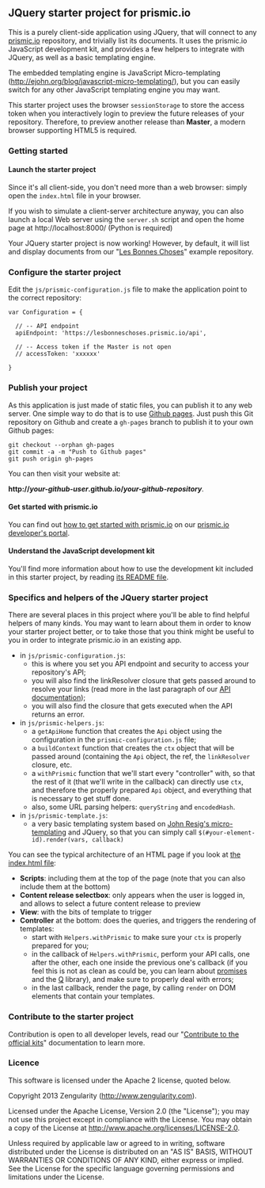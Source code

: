## JQuery starter project for prismic.io

This is a purely client-side application using JQuery, that will connect to any [prismic.io](https://prismic.io) repository, and trivially list its documents. It uses the prismic.io JavaScript development kit, and provides a few helpers to integrate with JQuery, as well as a basic templating engine.

The embedded templating engine is JavaScript Micro-templating (http://ejohn.org/blog/javascript-micro-templating/), but you can easily switch for any other JavaScript templating engine you may want.

This starter project uses the browser `sessionStorage` to store the access token when you interactively login to preview the future releases of your repository. Therefore, to preview another release than **Master**, a modern browser supporting HTML5 is required.

### Getting started

#### Launch the starter project

Since it's all client-side, you don't need more than a web browser: simply open the `index.html` file in your browser.

If you wish to simulate a client-server architecture anyway, you can also launch a local Web server using the `server.sh` script and open the home page at http://localhost:8000/ (Python is required)

Your JQuery starter project is now working! However, by default, it will list and display documents from our "[Les Bonnes Choses](http://lesbonneschoses.prismic.me)" example repository.

### Configure the starter project

Edit the `js/prismic-configuration.js` file to make the application point to the correct repository:

```
var Configuration = {

  // -- API endpoint
  apiEndpoint: 'https://lesbonneschoses.prismic.io/api',

  // -- Access token if the Master is not open
  // accessToken: 'xxxxxx'
  
}
```

### Publish your project

As this application is just made of static files, you can publish it to any web server. One simple way to do that is to use [Github pages](http://pages.github.com/). Just push this Git repository on Github and create a `gh-pages` branch to publish it to your own Github pages:

```
git checkout --orphan gh-pages
git commit -a -m "Push to Github pages"
git push origin gh-pages
```

You can then visit your website at:

**http://_your-github-user_.github.io/_your-github-repository_**.


#### Get started with prismic.io

You can find out [how to get started with prismic.io](https://developers.prismic.io/documentation/UjBaQsuvzdIHvE4D/getting-started) on our [prismic.io developer's portal](https://developers.prismic.io/).

#### Understand the JavaScript development kit

You'll find more information about how to use the development kit included in this starter project, by reading [its README file](https://github.com/prismicio/javascript-kit/blob/master/README.md).

### Specifics and helpers of the JQuery starter project

There are several places in this project where you'll be able to find helpful helpers of many kinds. You may want to learn about them in order to know your starter project better, or to take those that you think might be useful to you in order to integrate prismic.io in an existing app.

 * in `js/prismic-configuration.js`:
   * this is where you set you API endpoint and security to access your repository's API;
   * you will also find the linkResolver closure that gets passed around to resolve your links (read more in the last paragraph of our [API documentation](https://developers.prismic.io/documentation/UjBe8bGIJ3EKtgBZ/api-documentation));
   * you will also find the closure that gets executed when the API returns an error.
 * in `js/prismic-helpers.js`:
   * a `getApiHome` function that creates the `Api` object using the configuration in the `prismic-configuration.js` file;
   * a `buildContext` function that creates the `ctx` object that will be passed around (containing the `Api` object, the ref, the `linkResolver` closure, etc.
   * a `withPrismic` function that we'll start every "controller" with, so that the rest of it (that we'll write in the callback) can directly use `ctx`, and therefore the properly prepared `Api` object, and everything that is necessary to get stuff done.
   * also, some URL parsing helpers: `queryString` and `encodedHash`.
 * in `js/prismic-template.js`:
   * a very basic templating system based on [John Resig's micro-templating](http://ejohn.org/blog/javascript-micro-templating/) and JQuery, so that you can simply call `$(#your-element-id).render(vars, callback)`
   
You can see the typical architecture of an HTML page if you look at [the index.html file](https://github.com/prismicio/javascript-jquery-starter/blob/master/index.html):

 * **Scripts**: including them at the top of the page (note that you can also include them at the bottom)
 * **Content release selectbox**: only appears when the user is logged in, and allows to select a future content release to preview
 * **View**: with the bits of template to trigger
 * **Controller** at the bottom: does the queries, and triggers the rendering of templates:
   * start with `Helpers.withPrismic` to make sure your `ctx` is properly prepared for you;
   * in the callback of `Helpers.withPrismic`, perform your API calls, one after the other, each one inside the previous one's callback (if you feel this is not as clean as could be, you can learn about [promises](http://www.html5rocks.com/en/tutorials/es6/promises/) and the [Q](https://github.com/kriskowal/q) library), and make sure to properly deal with errors;
   * in the last callback, render the page, by calling `render` on DOM elements that contain your templates.
 
### Contribute to the starter project

Contribution is open to all developer levels, read our "[Contribute to the official kits](https://developers.prismic.io/documentation/UszOeAEAANUlwFpp/contribute-to-the-official-kits)" documentation to learn more.

### Licence

This software is licensed under the Apache 2 license, quoted below.

Copyright 2013 Zengularity (http://www.zengularity.com).

Licensed under the Apache License, Version 2.0 (the "License"); you may not use this project except in compliance with the License. You may obtain a copy of the License at http://www.apache.org/licenses/LICENSE-2.0.

Unless required by applicable law or agreed to in writing, software distributed under the License is distributed on an "AS IS" BASIS, WITHOUT WARRANTIES OR CONDITIONS OF ANY KIND, either express or implied. See the License for the specific language governing permissions and limitations under the License.
